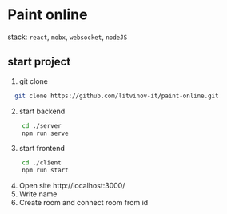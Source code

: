 
# Paint online
stack: `react`, `mobx`, `websocket`, `nodeJS`
## start project

1. git clone

```bash
  git clone https://github.com/litvinov-it/paint-online.git
```

2. start backend
```bash
    cd ./server
    npm run serve
```

3. start frontend
```bash
    cd ./client
    npm run start
```

4. Open site http://localhost:3000/
5. Write name
6. Create room and connect room from id